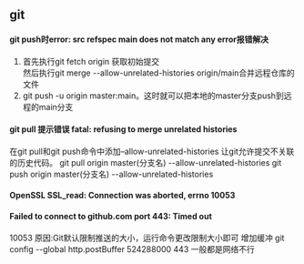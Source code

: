 
## git

#### git push时error: src refspec main does not match any error报错解决
 1.  首先执行git fetch origin 获取初始提交        
     然后执行git merge --allow-unrelated-histories origin/main合并远程仓库的文件
  2. git push -u origin master:main。这时就可以把本地的master分支push到远程的main分支   

#### git pull 提示错误 fatal: refusing to merge unrelated histories
  在git pull和git push命令中添加–allow-unrelated-histories 让git允许提交不关联的历史代码。
  git pull origin master(分支名) --allow-unrelated-histories 
  git push origin master(分支名) --allow-unrelated-histories 

####  OpenSSL SSL_read: Connection was aborted, errno 10053 
####  Failed to connect to github.com port 443: Timed out
10053   原因:Git默认限制推送的大小，运行命令更改限制大小即可 增加缓冲 git config --global http.postBuffer 524288000
443  一般都是网络不行 


